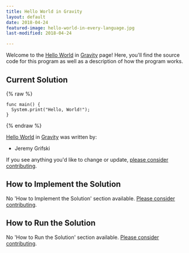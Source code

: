 ```yaml
---
title: Hello World in Gravity
layout: default
date: 2018-04-24
featured-image: hello-world-in-every-language.jpg
last-modified: 2018-04-24

---
```


Welcome to the [Hello World](https://rzuckerm.github.io/sample-programs-website-copy/projects/hello-world) in [Gravity](https://rzuckerm.github.io/sample-programs-website-copy/languages/gravity) page! Here, you'll find the source code for this program as well as a description of how the program works.

## Current Solution

{% raw %}

```gravity
func main() {
  System.print("Hello, World!");
}
```

{% endraw %}

[Hello World](https://rzuckerm.github.io/sample-programs-website-copy/projects/hello-world) in [Gravity](https://rzuckerm.github.io/sample-programs-website-copy/languages/gravity) was written by:

- Jeremy Grifski

If you see anything you'd like to change or update, [please consider contributing](https://github.com/TheRenegadeCoder/sample-programs).

## How to Implement the Solution

No 'How to Implement the Solution' section available. [Please consider contributing](https://github.com/TheRenegadeCoder/sample-programs-website).

## How to Run the Solution

No 'How to Run the Solution' section available. [Please consider contributing](https://github.com/TheRenegadeCoder/sample-programs-website).
